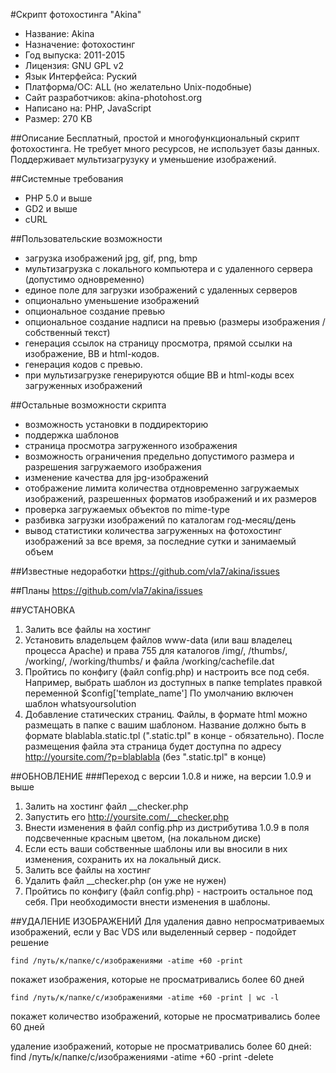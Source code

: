 #Скрипт фотохостинга "Akina"

- Название: Akina
- Назначение: фотохостинг
- Год выпуска: 2011-2015
- Лицензия: GNU GPL v2
- Язык Интерфейса: Руский
- Платформа/ОС: ALL (но желательно Unix-подобные)
- Сайт разработчиков: akina-photohost.org
- Написано на: PHP, JavaScript
- Размер: 270 KB

##Описание
Бесплатный, простой и многофункциональный скрипт фотохостинга. Не требует много ресурсов, не использует базы данных. Поддерживает мультизагрузуку и уменьшение изображений.

##Системные требования
* PHP 5.0 и выше
* GD2 и выше
* cURL

##Пользовательские возможности
* загрузка изображений jpg, gif, png, bmp
* мультизагрузка с локального компьютера и с удаленного сервера (допустимо одновременно)
* единое поле для загрузки изображений с удаленных серверов
* опционально уменьшение изображений
* опциональное создание превью
* опциональное создание надписи на превью (размеры изображения / собственный текст)
* генерация ссылок на страницу просмотра, прямой ссылки на изображение, BB и html-кодов.
* генерация кодов с превью.
* при мультизагрузке генерируются общие BB и html-коды всех загруженных изображений

##Остальные возможности скрипта
* возможность установки в поддиректорию
* поддержка шаблонов
* страница просмотра загруженного изображения
* возможность ограничения предельно допустимого размера и разрешения загружаемого изображения
* изменение качества для jpg-изображений
* отображение лимита количества отдновременно загружаемых изображений, разрешенных форматов изображений и их размеров
* проверка загружаемых объектов по mime-type
* разбивка загрузки изображений по каталогам год-месяц/день
* вывод статистики количества загруженных на фотохостинг изображений за все время, за последние сутки и занимаемый объем

##Известные недоработки
https://github.com/vla7/akina/issues

##Планы
https://github.com/vla7/akina/issues

##УСТАНОВКА
1. Залить все файлы на хостинг
2. Установить владельцем файлов www-data (или ваш владелец процесса Apache) и права 755 для каталогов /img/, /thumbs/, /working/, /working/thumbs/ и файла /working/cachefile.dat
3. Пройтись по конфигу (файл config.php) и настроить все под себя. Например, выбрать шаблон из доступных в папке templates правкой переменной $config['template_name']
По умолчанию включен шаблон whatsyoursolution
4. Добавление статических страниц.
Файлы, в формате html можно размещать в папке с вашим шаблоном. Название должно быть в формате blablabla.static.tpl (".static.tpl" в конце - обязательно).
После размещения файла эта страница будет доступна по адресу http://yoursite.com/?p=blablabla (без ".static.tpl" в конце)

##ОБНОВЛЕНИЕ
###Переход с версии 1.0.8 и ниже, на версии 1.0.9 и выше
1. Залить на хостинг файл __checker.php
2. Запустить его http://yoursite.com/__checker.php
3. Внести изменения в файл config.php из дистрибутива 1.0.9 в поля подсвеченные красным цветом, (на локальном диске)
4. Если есть ваши собственные шаблоны или вы вносили в них изменения, сохранить их на локальный диск.
5. Залить все файлы на хостинг
6. Удалить файл __checker.php (он уже не нужен)
7. Пройтись по конфигу (файл config.php) - настроить остальное под себя.
При необходимости внести изменения в шаблоны.


##УДАЛЕНИЕ ИЗОБРАЖЕНИЙ
Для удаления давно непросматриваемых изображений, если у Вас VDS или выделенный сервер - подойдет решение

    find /путь/к/папке/с/изображениями -atime +60 -print
покажет изображения, которые не просматривались более 60 дней

    find /путь/к/папке/с/изображениями -atime +60 -print | wc -l
покажет количество изображений, которые не просматривались более 60 дней

удаление изображений, которые не просматривались более 60 дней:
    find /путь/к/папке/с/изображениями -atime +60 -print -delete
